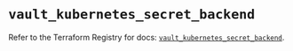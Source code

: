 # `vault_kubernetes_secret_backend`

Refer to the Terraform Registry for docs: [`vault_kubernetes_secret_backend`](https://registry.terraform.io/providers/hashicorp/vault/5.3.0/docs/resources/kubernetes_secret_backend).
